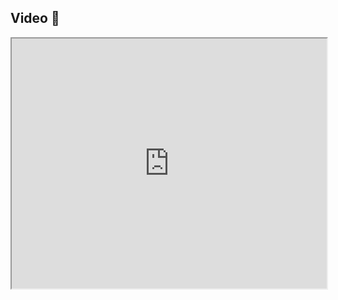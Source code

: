 ## Video 🎥

<iframe src="https://www.youtube.com/embed/4Bi7OLLs0Z8" width="100%" height="400"></iframe>
